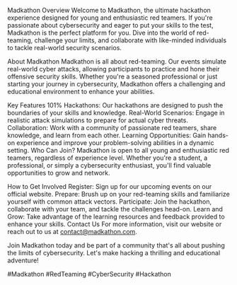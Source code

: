 Madkathon
Overview
Welcome to Madkathon, the ultimate hackathon experience designed for young and enthusiastic red teamers. If you're passionate about cybersecurity and eager to put your skills to the test, Madkathon is the perfect platform for you. Dive into the world of red-teaming, challenge your limits, and collaborate with like-minded individuals to tackle real-world security scenarios.

About Madkathon
Madkathon is all about red-teaming. Our events simulate real-world cyber attacks, allowing participants to practice and hone their offensive security skills. Whether you're a seasoned professional or just starting your journey in cybersecurity, Madkathon offers a challenging and educational environment to enhance your abilities.

Key Features
101% Hackathons: Our hackathons are designed to push the boundaries of your skills and knowledge.
Real-World Scenarios: Engage in realistic attack simulations to prepare for actual cyber threats.
Collaboration: Work with a community of passionate red teamers, share knowledge, and learn from each other.
Learning Opportunities: Gain hands-on experience and improve your problem-solving abilities in a dynamic setting.
Who Can Join?
Madkathon is open to all young and enthusiastic red teamers, regardless of experience level. Whether you're a student, a professional, or simply a cybersecurity enthusiast, you'll find valuable opportunities to grow and network.

How to Get Involved
Register: Sign up for our upcoming events on our official website.
Prepare: Brush up on your red-teaming skills and familiarize yourself with common attack vectors.
Participate: Join the hackathon, collaborate with your team, and tackle the challenges head-on.
Learn and Grow: Take advantage of the learning resources and feedback provided to enhance your skills.
Contact Us
For more information, visit our website or reach out to us at contact@madkathon.com.

Join Madkathon today and be part of a community that's all about pushing the limits of cybersecurity. Let's make hacking a thrilling and educational adventure!

#Madkathon #RedTeaming #CyberSecurity #Hackathon






